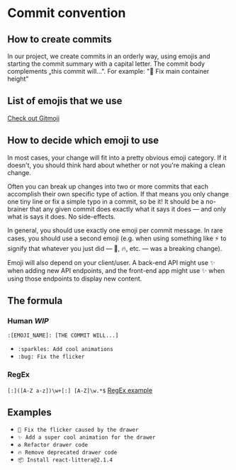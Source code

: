 # Commit convention

## How to create commits

In our project, we create commits in an orderly way, using emojis and starting the commit summary with a capital letter.
The commit body complements „this commit will...". For example: ":lipstick: Fix main container height"

## List of emojis that we use
[Check out Gitmoji](https://gitmoji.dev/)

## How to decide which emoji to use

In most cases, your change will fit into a pretty obvious emoji category. If it doesn't, you should think hard about whether or not you're making a clean change.

Often you can break up changes into two or more commits that each accomplish their own specific type of action. If that means you only change one tiny line or fix a simple typo in a commit, so be it! It should be a no-brainer that any given commit does exactly what it says it does — and only what is says it does. No side-effects.

In general, you should use exactly one emoji per commit message. In rare cases, you should use a second emoji (e.g. when using something like ⚡ to signify that whatever you just did — 🐛, 🔥, etc. — was a breaking change).

Emoji will also depend on your client/user. A back-end API might use ✨ when adding new API endpoints, and the front-end app might use ✨ when using those endpoints to display new content.

## The formula

### Human _WIP_

`:[EMOJI_NAME]: [THE COMMIT WILL...]`

- `:sparkles: Add cool animations`
- `:bug: Fix the flicker`

### RegEx

`[:]([A-Z a-z])\w+[:] [A-Z]\w.*$`
[RegEx example](regexr.com/5hrd4)

## Examples

- `🐛 Fix the flicker caused by the drawer`
- `✨ Add a super cool animation for the drawer`
- `♻️ Refactor drawer code`
- `🔥 Remove deprecated drawer code`
- `📦 Install react-littera@2.1.4`
